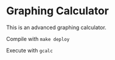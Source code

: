 # Graphing Calculator
This is an advanced graphing calculator.

Compile with <code>make deploy</code>

Execute with <code>gcalc</code>